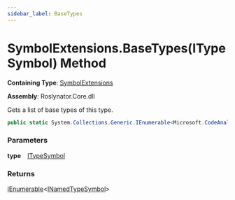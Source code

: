 ```yaml
---
sidebar_label: BaseTypes
---
```


# SymbolExtensions\.BaseTypes\(ITypeSymbol\) Method

**Containing Type**: [SymbolExtensions](../index.md)

**Assembly**: Roslynator\.Core\.dll

  
Gets a list of base types of this type\.

```csharp
public static System.Collections.Generic.IEnumerable<Microsoft.CodeAnalysis.INamedTypeSymbol> BaseTypes(this Microsoft.CodeAnalysis.ITypeSymbol type)
```

### Parameters

**type** &ensp; [ITypeSymbol](https://docs.microsoft.com/en-us/dotnet/api/microsoft.codeanalysis.itypesymbol)

### Returns

[IEnumerable](https://docs.microsoft.com/en-us/dotnet/api/system.collections.generic.ienumerable-1)&lt;[INamedTypeSymbol](https://docs.microsoft.com/en-us/dotnet/api/microsoft.codeanalysis.inamedtypesymbol)&gt;

